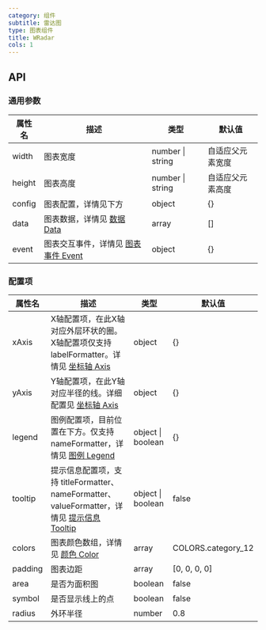 ```yaml
---
category: 组件
subtitle: 雷达图
type: 图表组件
title: WRadar
cols: 1
---
```



## API

### 通用参数

| 属性名    | 描述                                       | 类型               | 默认值      |
| ------ | ---------------------------------------- | ---------------- | -------- |
| width  | 图表宽度                                     | number \| string | 自适应父元素宽度 |
| height | 图表高度                                     | number \| string | 自适应父元素高度 |
| config | 图表配置，详情见下方                               | object           | {}       |
| data   | 图表数据，详情见 [数据 Data](http://aisc.alibaba-inc.com/site/pc#/cate/4/page/140) | array            | []       |
| event  | 图表交互事件，详情见 [图表事件 Event](http://aisc.alibaba-inc.com/site/pc#/cate/4/page/145) | object           | {}       |

### 配置项

| 属性名     | 描述                                       | 类型                | 默认值                |
| ------- | ---------------------------------------- | ----------------- | ------------------ |
| xAxis   | X轴配置项，在此X轴对应外层环状的圈。X轴配置项仅支持 labelFormatter。详情见 [坐标轴 Axis](http://aisc.alibaba-inc.com/site/pc#/cate/4/page/141) | object            | {}                 |
| yAxis   | Y轴配置项，在此Y轴对应半径的线。详细配置见 [坐标轴 Axis](http://aisc.alibaba-inc.com/site/pc#/cate/4/page/141) | object            | {}                 |
| legend  | 图例配置项，目前位置在下方。仅支持nameFormatter，详情见 [图例 Legend](http://aisc.alibaba-inc.com/site/pc#/cate/4/page/142) | object \| boolean | {}                 |
| tooltip | 提示信息配置项，支持 titleFormatter、nameFormatter、valueFormatter，详情见 [提示信息 Tooltip](http://aisc.alibaba-inc.com/site/pc#/cate/4/page/143) | object \| boolean | false              |
| colors  | 图表颜色数组，详情见 [颜色 Color](http://aisc.alibaba-inc.com/site/pc#/cate/4/page/149) | array             | COLORS.category_12 |
| padding | 图表边距                                     | array             | [0, 0, 0, 0]       |
| area    | 是否为面积图                                   | boolean           | false              |
| symbol  | 是否显示线上的点                                 | boolean           | false              |
| radius  | 外环半径                                     | number            | 0.8                |
